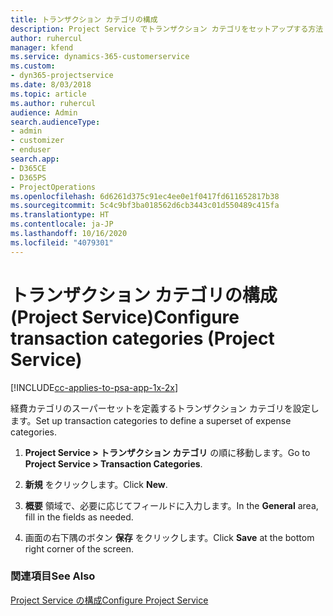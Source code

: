 ```yaml
---
title: トランザクション カテゴリの構成
description: Project Service でトランザクション カテゴリをセットアップする方法
author: ruhercul
manager: kfend
ms.service: dynamics-365-customerservice
ms.custom:
- dyn365-projectservice
ms.date: 8/03/2018
ms.topic: article
ms.author: ruhercul
audience: Admin
search.audienceType:
- admin
- customizer
- enduser
search.app:
- D365CE
- D365PS
- ProjectOperations
ms.openlocfilehash: 6d6261d375c91ec4ee0e1f0417fd611652817b38
ms.sourcegitcommit: 5c4c9bf3ba018562d6cb3443c01d550489c415fa
ms.translationtype: HT
ms.contentlocale: ja-JP
ms.lasthandoff: 10/16/2020
ms.locfileid: "4079301"
---
```

# <a name="configure-transaction-categories-project-service"></a><span data-ttu-id="f7e9a-103">トランザクション カテゴリの構成 (Project Service)</span><span class="sxs-lookup"><span data-stu-id="f7e9a-103">Configure transaction categories (Project Service)</span></span>

[!INCLUDE[cc-applies-to-psa-app-1x-2x](../includes/cc-applies-to-psa-app-1x-2x.md)]

<span data-ttu-id="f7e9a-104">経費カテゴリのスーパーセットを定義するトランザクション カテゴリを設定します。</span><span class="sxs-lookup"><span data-stu-id="f7e9a-104">Set up transaction categories to define a superset of expense categories.</span></span>  
  
1.  <span data-ttu-id="f7e9a-105">**Project Service > トランザクション カテゴリ** の順に移動します。</span><span class="sxs-lookup"><span data-stu-id="f7e9a-105">Go to **Project Service > Transaction Categories**.</span></span>  
  
2.  <span data-ttu-id="f7e9a-106">**新規** をクリックします。</span><span class="sxs-lookup"><span data-stu-id="f7e9a-106">Click **New**.</span></span>  
  
3.  <span data-ttu-id="f7e9a-107">**概要** 領域で、必要に応じてフィールドに入力します。</span><span class="sxs-lookup"><span data-stu-id="f7e9a-107">In the **General** area, fill in the fields as needed.</span></span>  
  
4.  <span data-ttu-id="f7e9a-108">画面の右下隅のボタン **保存** をクリックします。</span><span class="sxs-lookup"><span data-stu-id="f7e9a-108">Click **Save** at the bottom right corner of the screen.</span></span>  
  
### <a name="see-also"></a><span data-ttu-id="f7e9a-109">関連項目</span><span class="sxs-lookup"><span data-stu-id="f7e9a-109">See Also</span></span>  
 [<span data-ttu-id="f7e9a-110">Project Service の構成</span><span class="sxs-lookup"><span data-stu-id="f7e9a-110">Configure Project Service</span></span>](../psa/configure.md)
